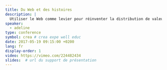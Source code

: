 ```yaml
---
title: Du Web et des histoires
description: |
  Utiliser le Web comme levier pour réinventer la distribution de valeurs d'un système établi&nbsp;? On nous avait dit que c'était impossible, mais nous l'avons fait quand même en créant Whisperies&nbsp;: une bibliothèque de livres numériques animés pour enfants… complètement Web&nbsp;!
speaker:
  - adeline
type: conference
symbol: crea # crea expe well educ
date: 2017-05-19 09:15:00 +0200
lang: fr
display-order: 1
video: https://vimeo.com/224482434
slides:  # url du support de présentation
---
```


